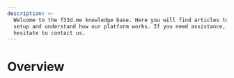 ```yaml
---
description: >-
  Welcome to the f33d.me knowledge base. Here you will find articles to help you
  setup and understand how our platform works. If you need assistance, do not
  hesitate to contact us.
---
```


# Overview

